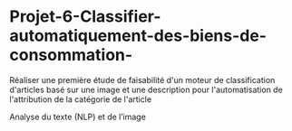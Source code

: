 # Projet-6-Classifier-automatiquement-des-biens-de-consommation-
Réaliser une première étude de faisabilité d'un moteur de classification d'articles basé sur une image et une description pour l'automatisation de l'attribution de la catégorie de l'article

Analyse du texte (NLP) et de l’image
